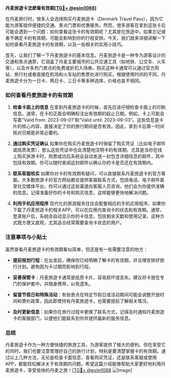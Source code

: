 **丹麦旅遊卡怎麽看有效期[[TG💪+ @esim1088](https://t.me/s/esim1088)]**

在丹麦旅行时，很多人会选择购买丹麦旅遊卡（Denmark Travel Pass），因为它能为游客提供便捷的交通、景点门票和优惠服务。然而，很多游客在拿到这张卡后可能会遇到一个问题：如何查看这张卡的有效期呢？尤其是在旅途中，如果忘记或者不确定卡的有效期，可能会影响到你的行程安排。今天，我们就来详细讲解一下如何查看丹麦旅遊卡的有效期，以及一些相关的实用小技巧。

首先，让我们了解一下丹麦旅遊卡的基本信息。丹麦旅遊卡是一种专为游客设计的交通和景点通票，它涵盖了丹麦主要城市的公共交通工具（如地铁、公交车、火车等），以及许多热门景点的免费或折扣入场券。购买这种卡通常可以通过官方网站、旅行社或者直接在机场和火车站的售票处进行购买。根据使用时间的不同，丹麦旅遊卡分为一日卡、两日卡、三日卡等多种选择，价格也各不相同。

### **如何查看丹麦旅遊卡的有效期**

1. **检查卡面上的信息**
   在拿到丹麦旅遊卡的时候，首先应该仔细检查卡面上的印刷信息。通常，在卡的正面会明确标注出有效期的起止日期。例如，卡上可能会写着“Valid from: 2023-09-01”和“Valid until: 2023-09-03”。这些信息是卡片的核心内容，直接决定了你的旅行期间是否有效。因此，拿到卡后第一时间核对日期是非常必要的。

2. **通过购买凭证确认**
   如果你在购买丹麦旅遊卡时保留了购买凭证（比如电子邮件或纸质发票），那么这些凭证中也会清楚地注明卡的有效期。尤其是当你在线上购买旅游卡时，购票成功后系统会自动发送一封包含详细信息的邮件，其中包括有效期。你可以随时查阅这封邮件以确认你的卡是否还在有效期内。

3. **联系客服核实**
   如果你对卡的有效期有疑问，可以直接联系丹麦旅遊卡的官方客服。大多数旅游卡的官方网站都会提供客服联系方式，包括电话、电子邮件甚至社交媒体平台。你可以通过这些渠道向客服人员咨询，他们会为你提供准确的信息。记得准备好你的卡号和购买信息，这样能够更快地解决问题。

4. **利用手机应用程序**
   现代化的旅游服务往往会配套相应的手机应用程序。如果你下载了丹麦旅遊卡的相关APP，可以在应用内查询卡的状态和有效期。通常，登录账户后，系统会自动显示你的卡信息，包括剩余天数和使用记录。这种方式既方便又直观，尤其适合经常需要查询卡状态的用户。

### **注意事项与小贴士**

虽然查看丹麦旅遊卡的有效期看似简单，但还是有一些需要注意的地方：

- **提前规划行程**：在出发前，确保你已经明确了解卡的有效期，并合理安排好旅行计划。避免因为卡过期而影响到行程。
  
- **妥善保管卡**：丹麦旅遊卡通常是纸质卡片，容易损坏或丢失。建议将卡放在专门的保护套中，并随身携带，以免遗失。

- **留意节假日和特殊活动**：有些景点在特定节假日或活动期间可能会调整开放时间和票价政策，因此即使持有丹麦旅遊卡，也需要提前了解相关情况。

- **及时更新信息**：如果你在旅行过程中更换了联系方式，记得及时通知丹麦旅遊卡的客服部门，以便他们能联系到你并提供最新的服务信息。

### **总结**

丹麦旅遊卡作为一种方便快捷的旅游工具，为游客提供了极大的便利。但在享受它的同时，我们也要注意管理好自己的旅行计划，特别是要清楚掌握卡的有效期。通过以上几种方法，无论是检查卡面信息、查看购买凭证，还是联系客服或使用APP，都能轻松解决关于有效期的问题。希望这篇介绍能够帮助大家更好地利用丹麦旅遊卡，享受愉快的丹麦之旅！[[TG💪+ @esim1088](https://t.me/s/esim1088) ![Image](https://i.postimg.cc/4NQfJmqS/Snipaste-2025-05-13-00-14-12.png)]